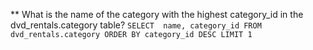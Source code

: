 ** What is the name of the category with the highest category_id in the dvd_rentals.category table?
``SELECT 
  name,
  category_id
FROM 
  dvd_rentals.category
ORDER BY category_id DESC
LIMIT 1``

